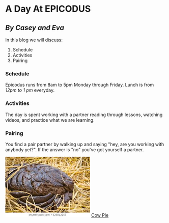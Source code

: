 # A Day At **EPICODUS**

## _By Casey and Eva_

In this blog we will discuss:

1. Schedule
2. Activities
3. Pairing

### Schedule
Epicodus runs from 8am to 5pm Monday through Friday.  Lunch is from _12pm to 1 pm_ everyday.

### Activities
The day is spent working with a partner reading through lessons, watching videos, and practice what we are learning.

### Pairing
You find a pair partner by walking up and saying "hey, are you working with anybody yet?".  If the answer is "no" you've got yourself a partner.

![Mud Pie](images/pie.jpeg "Mud Pie")
[Cow Pie](https://www.merriam-webster.com/dictionary/cow%20pie)
